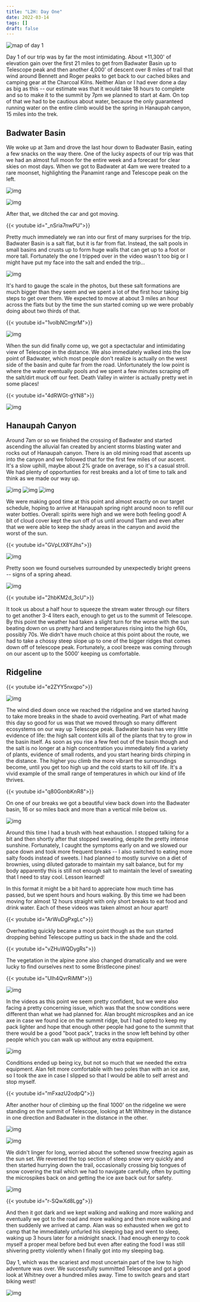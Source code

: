 ```yaml
---
title: "L2H: Day One"
date: 2022-03-14
tags: []
draft: false
---
```


![map of day 1](/static/maps/l2h/day1.png)

Day 1 of our trip was by far the most intimidating. About +11,300' of elevation gain over the first 21 miles to get from Badwater Basin up to Telescope peak and then another 4,000' of descent over 8 miles of trail that wind around Bennett and Roger peaks to get back to our cached bikes and camping gear at the Charcoal Kilns. Neither Alan or I had ever done a day as big as this -- our estimate was that it would take 18 hours to complete and so to make it to the summit by 7pm we planned to start at 4am. On top of that we had to be cautious about water, because the only guaranteed running water on the entire climb would be the spring in Hanaupah canyon, 15 miles into the trek.

## Badwater Basin

We woke up at 3am and drove the last hour down to Badwater Basin, eating a few snacks on the way there. One of the lucky aspects of our trip was that we had an almost full moon for the entire week and a forecast for clear skies on most days. When we got to Badwater at 4am we were treated to a rare moonset, highlighting the Panamint range and Telescope peak on the left.

![img](/static/l2h/day1/IMG_0235.png)

![img](/static/l2h/day1/IMG_0236.png)

After that, we ditched the car and got moving.

{{< youtube id="_nSria7nwPU">}}<space>

Pretty much immediately we ran into our first of many surprises for the trip. Badwater Basin is a salt flat, but it is far from flat. Instead, the salt pools in small basins and crusts up to form huge walls that can get up to a foot or more tall. Fortunately the one I tripped over in the video wasn't too big or I might have put my face into the salt and ended the trip... 

![img](/static/l2h/day1/IMG_0239.png)

It's hard to gauge the scale in the photos, but these salt formations are much bigger than they seem and we spent a lot of the first hour taking big steps to get over them. We expected to move at about 3 miles an hour across the flats but by the time the sun started coming up we were probably doing about two thirds of that. 

{{< youtube id="1volbNCmgrM">}}<space>

![img](/static/l2h/day1/IMG_0241.png)

When the sun did finally come up, we got a spectactular and intimidating view of Telescope in the distance. We also immediately walked into the low point of Badwater, which most people don't realize is actually on the west side of the basin and quite far from the road. Unfortunately the low point is where the water eventually pools and we spent a few minutes scraping off the salt/dirt muck off our feet. Death Valley in winter is actually pretty wet in some places!
 
{{< youtube id="4dRWGt-gYN8">}}<space>

![img](/static/l2h/day1/IMG_0243.png)

## Hanaupah Canyon

Around 7am or so we finished the crossing of Badwater and started ascending the alluvial fan created by ancient storms blasting water and rocks out of Hanaupah canyon. There is an old mining road that ascents up into the canyon and we followed that for the first few miles of our ascent. It's a slow uphill, maybe about 2% grade on average, so it's a casual stroll. We had plenty of opportunties for rest breaks and a lot of time to talk and think as we made our way up. 

![img](/static/l2h/day1/IMG_0247.png)
![img](/static/l2h/day1/IMG_0248.png)
![img](/static/l2h/day1/IMG_0249.png)

We were making good time at this point and almost exactly on our target schedule, hoping to arrive at Hanaupah spring right around noon to refill our water bottles. Overall: spirits were high and we were both feeling good! A bit of cloud cover kept the sun off of us until around 11am and even after that we were able to keep the shady areas in the canyon and avoid the worst of the sun.

{{< youtube id="GVpLtX8YJhs">}}<space>

![img](/static/l2h/day1/IMG_0250.png)

Pretty soon we found ourselves surrounded by unexpectedly bright greens -- signs of a spring ahead.

![img](/static/l2h/day1/IMG_0254.png)

{{< youtube id="2hbKM2d_3cU">}}<space>

It took us about a half hour to squeeze the stream water through our filters to get another 3-4 liters each, enough to get us to the summit of Telescope. By this point the weather had taken a slight turn for the worse with the sun beating down on us pretty hard and temperatures rising into the high 60s, possibly 70s. We didn't have much choice at this point about the route, we had to take a chossy steep slope up to one of the bigger ridges that comes down off of telescope peak. Fortunately, a cool breeze was coming through on our ascent up to the 5000' keeping us comfortable.

## Ridgeline

{{< youtube id="e2ZYY5nxqpo">}}<space>

![img](/static/l2h/day1/IMG_0258.png)

The wind died down once we reached the ridgeline and we started having to take more breaks in the shade to avoid overheating. Part of what made this day so good for us was that we moved through so many different ecosystems on our way up Telescope peak. Badwater basin has very little evidence of life: the high salt content kills all of the plants that try to grow in the basin itself. As soon as you rise a few feet out of the basin though and the salt is no longer at a high concentration you immediately find a variety of plants, evidence of small rodents, and you start hearing birds chirping in the distance. The higher you climb the more vibrant the surroundings become, until you get too high up and the cold starts to kill off life. It's a vivid example of the small range of temperatures in which our kind of life thrives.

{{< youtube id="q80GonbKnR8">}}<space>

On one of our breaks we got a beautiful view back down into the Badwater basin, 16 or so miles back and more than a vertical mile below us. 

![img](/static/l2h/day1/IMG_0263.png)

Around this time I had a brush with heat exhaustion. I stopped talking for a bit and then shortly after that stopped sweating, despite the pretty intense sunshine. Fortunately, I caught the symptoms early on and we slowed our pace down and took more frequent breaks -- I also switched to eating more salty foods instead of sweets. I had planned to mostly survive on a diet of brownies, using diluted gatorade to maintain my salt balance, but for my body apparently this is still not enough salt to maintain the level of sweating that I need to stay cool. Lesson learned! 

In this format it might be a bit hard to appreciate how much time has passed, but we spent hours and hours walking. By this time we had been moving for almost 12 hours straight with only short breaks to eat food and drink water. Each of these videos was taken almost an hour apart!

{{< youtube id="ArWuDgPxgLc">}}<space>

Overheating quickly became a moot point though as the sun started dropping behind Telescope putting us back in the shade and the cold.

{{< youtube id="vZHuWQDygRs">}}<space>

The vegetation in the alpine zone also changed dramatically and we were lucky to find ourselves next to some Bristlecone pines!

{{< youtube id="Ulh4QvrRiMM">}}<space>

![img](/static/l2h/day1/IMG_0263.png)

In the videos as this point we seem pretty confident, but we were also facing a pretty concerning issue, which was that the snow conditions were different than what we had planned for. Alan brought microspikes and an ice axe in case we found ice on the summit ridge, but I had opted to keep my pack lighter and hope that enough other people had gone to the summit that there would be a good "boot pack", tracks in the snow left behind by other people which you can walk up without any extra equipment. 

![img](/static/l2h/day1/PXL_20220315_012408403.jpg)

Conditions ended up being icy, but not so much that we needed the extra equipment. Alan felt more comfortable with two poles than with an ice axe, so I took the axe in case I slipped so that I would be able to self arrest and stop myself. 

{{< youtube id="mFxazU2odpQ">}}<space>

After another hour of climbing up the final 1000' on the ridgeline we were standing on the summit of Telescope, looking at Mt Whitney in the distance in one direction and Badwater in the distance in the other. 
 
![img](/static/l2h/day1/IMG_0272.png)

![img](/static/l2h/day1/IMG_0273.png)

We didn't linger for long, worried about the softened snow freezing again as the sun set. We reversed the top section of steep snow very quickly and then started hurrying down the trail, occasionally crossing big tongues of snow covering the trail which we had to navigate carefully, often by putting the microspikes back on and getting the ice axe back out for safety.

![img](/static/l2h/day1/IMG_0277.png)

{{< youtube id="r-SQwXd8Lgg">}}<space>

And then it got dark and we kept walking and walking and more walking and eventually we got to the road and more walking and then more walking and then suddenly we arrived at camp. Alan was so exhausted when we got to camp that he immediately unfurled his sleeping bag and went to sleep, waking up 3 hours later for a midnight snack. I had enough energy to cook myself a proper meal before bed but even after eating the food I was still shivering pretty violently when I finally got into my sleeping bag.

Day 1, which was the scariest and most uncertain part of the low to high adventure was over. We successfully summitted Telescope and got a good look at Whitney over a hundred miles away. Time to switch gears and start biking west!

![img](/static/l2h/day1/IMG_0279.png)